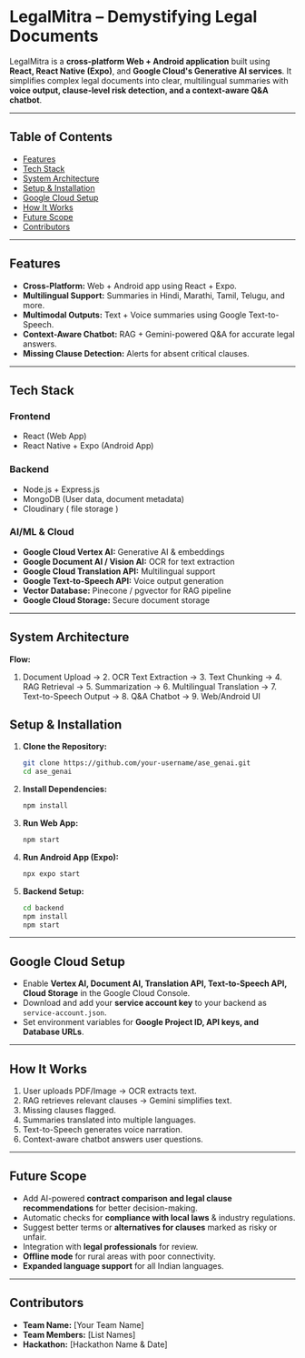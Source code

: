 

# LegalMitra – Demystifying Legal Documents

LegalMitra is a **cross-platform Web + Android application** built using **React, React Native (Expo)**, and **Google Cloud's Generative AI services**. It simplifies complex legal documents into clear, multilingual summaries with **voice output, clause-level risk detection, and a context-aware Q&A chatbot**.

---

## Table of Contents
- [Features](#features)
- [Tech Stack](#tech-stack)
- [System Architecture](#system-architecture)
- [Setup & Installation](#setup--installation)
- [Google Cloud Setup](#google-cloud-setup)
- [How It Works](#how-it-works)
- [Future Scope](#future-scope)
- [Contributors](#contributors)

---

## Features
- **Cross-Platform:** Web + Android app using React + Expo.
- **Multilingual Support:** Summaries in Hindi, Marathi, Tamil, Telugu, and more.
- **Multimodal Outputs:** Text + Voice summaries using Google Text-to-Speech.
- **Context-Aware Chatbot:** RAG + Gemini-powered Q&A for accurate legal answers.
- **Missing Clause Detection:** Alerts for absent critical clauses.

---

## Tech Stack
### Frontend
- React (Web App)
- React Native + Expo (Android App)

### Backend
- Node.js + Express.js
- MongoDB (User data, document metadata)
- Cloudinary ( file storage )

### AI/ML & Cloud
- **Google Cloud Vertex AI:** Generative AI & embeddings
- **Google Document AI / Vision AI:** OCR for text extraction
- **Google Cloud Translation API:** Multilingual support
- **Google Text-to-Speech API:** Voice output generation
- **Vector Database:** Pinecone / pgvector for RAG pipeline
- **Google Cloud Storage:** Secure document storage

---

## System Architecture
**Flow:**
1. Document Upload → 2. OCR Text Extraction → 3. Text Chunking → 4. RAG Retrieval → 5. Summarization → 6. Multilingual Translation → 7. Text-to-Speech Output → 8. Q&A Chatbot → 9. Web/Android UI


## Setup & Installation
1. **Clone the Repository:**
   ```bash
   git clone https://github.com/your-username/ase_genai.git
   cd ase_genai
   ```

2. **Install Dependencies:**
   ```bash
   npm install
   ```

3. **Run Web App:**
   ```bash
   npm start
   ```

4. **Run Android App (Expo):**
   ```bash
   npx expo start
   ```

5. **Backend Setup:**
   ```bash
   cd backend
   npm install
   npm start
   ```

---

## Google Cloud Setup
- Enable **Vertex AI, Document AI, Translation API, Text-to-Speech API, Cloud Storage** in the Google Cloud Console.
- Download and add your **service account key** to your backend as `service-account.json`.
- Set environment variables for **Google Project ID, API keys, and Database URLs**.

---

## How It Works
1. User uploads PDF/Image → OCR extracts text.
2. RAG retrieves relevant clauses → Gemini simplifies text.
3. Missing clauses flagged.
4. Summaries translated into multiple languages.
5. Text-to-Speech generates voice narration.
6. Context-aware chatbot answers user questions.

---

## Future Scope
- Add AI-powered **contract comparison and legal clause recommendations** for better decision-making.
- Automatic checks for **compliance with local laws** & industry regulations.
- Suggest better terms or **alternatives for clauses** marked as risky or unfair.
- Integration with **legal professionals** for review.
- **Offline mode** for rural areas with poor connectivity.
- **Expanded language support** for all Indian languages.

---

## Contributors
- **Team Name:** [Your Team Name]
- **Team Members:** [List Names]
- **Hackathon:** [Hackathon Name & Date]
